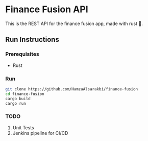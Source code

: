 # Finance Fusion API

This is the REST API for the finance fusion app, made with rust 🚀.

## Run Instructions

### Prerequisites

- Rust

### Run

```bash
git clone https://github.com/HamzaAlsarakbi/finance-fusion
cd finance-fusion
cargo build
cargo run
```

### TODO

1. Unit Tests
2. Jenkins pipeline for CI/CD
